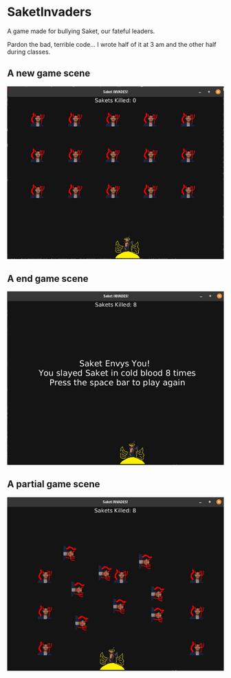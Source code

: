# SaketInvaders
A game made for bullying Saket, our fateful leaders.

Pardon the bad, terrible code... I wrote half of it at 3 am and the other half during classes.

## A new game scene
![img](NewGame.png)

## A end game scene
![img](EndGame.png)

## A partial game scene
![img](PartailGame.png)
